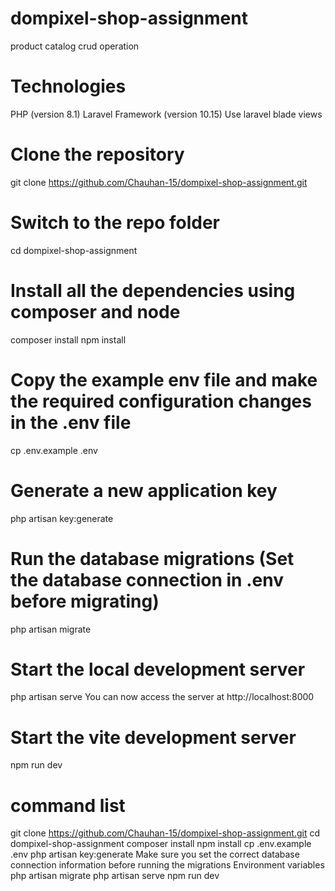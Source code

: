 # dompixel-shop-assignment
product catalog crud operation

# Technologies
PHP (version 8.1)
Laravel Framework (version 10.15)
Use laravel blade views

# Clone the repository
git clone https://github.com/Chauhan-15/dompixel-shop-assignment.git

# Switch to the repo folder
cd dompixel-shop-assignment

# Install all the dependencies using composer and node
composer install
npm install

# Copy the example env file and make the required configuration changes in the .env file
cp .env.example .env

# Generate a new application key
php artisan key:generate

# Run the database migrations (Set the database connection in .env before migrating)
php artisan migrate

# Start the local development server
php artisan serve
You can now access the server at http://localhost:8000

# Start the vite development server
npm run dev

# command list
git clone https://github.com/Chauhan-15/dompixel-shop-assignment.git
cd dompixel-shop-assignment
composer install
npm install
cp .env.example .env
php artisan key:generate
Make sure you set the correct database connection information before running the migrations Environment variables
php artisan migrate
php artisan serve
npm run dev